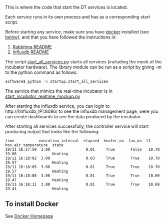 This is where the code that start the DT services is located.

Each service runs in its own process and has as a corresponding start script.

Before starting any service, make sure you have [docker](https://www.docker.com/products/docker-desktop) installed (see [below](#to-install-docker)), and that you have followed the instructions in:
1. [Rabbitmq README](../incubator/communication/installation/README.md)
2. [Influxdb README](../digital_twin/data_access/influxdbserver/README.md)

The script [start_all_services.py](./start_all_services.py) starts all services (including the mock of the incubator hardware). The library module can be run as a script by giving -m to the python command as follows:

```bash
software$ python -m startup.start_all_services
```

The service that mimics the real-time incubator is in [start_incubator_realtime_mockup.py](./start_incubator_realtime_mockup.py)

After starting the influxdb service, you can login to http://[Influxdb_IP]:8086/ to see the influxdb management page, 
were you can create dashboards to see the data produced by the incubator.

After starting all services successfully, the controller service will start producing output that looks like the following:
````
time           execution_interval  elapsed  heater_on  fan_on  t1     box_air_temperature  state 
19/11 16:17:59  3.00                0.01     True       False   10.70  19.68                Heating
19/11 16:18:02  3.00                0.03     True       True    10.70  19.57                Heating
19/11 16:18:05  3.00                0.01     True       True    10.70  19.57                Heating
19/11 16:18:08  3.00                0.01     True       True    10.69  19.47                Heating
19/11 16:18:11  3.00                0.01     True       True    10.69  19.41                Heating
````

## To install Docker

See [Docker Homepage](https://docs.docker.com/desktop/)
